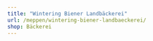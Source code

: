 ```yaml
---
title: "Wintering Biener Landbäckerei"
url: /meppen/wintering-biener-landbaeckerei/
shop: Bäckerei
---
```

